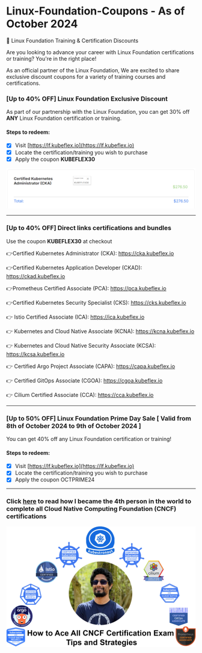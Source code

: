 # Linux-Foundation-Coupons - As of October 2024
🎉 Linux Foundation Training & Certification Discounts

Are you looking to advance your career with Linux Foundation certifications or training? You're in the right place!

As an official partner of the Linux Foundation, We are excited to share exclusive discount coupons for a variety of training courses and certifications.

### [Up to 40% OFF] Linux Foundation Exclusive Discount

As part of our partnership with the Linux Foundation, you can get 30% off **ANY** Linux Foundation certification or training.

#### Steps to redeem:
- [x] Visit [https://lf.kubeflex.io](https://lf.kubeflex.io)
- [x] Locate the certification/training you wish to purchase
- [x] Apply the coupon **KUBEFLEX30**

![Alt text](images/with-coupon-v2.png?raw=true "KUBEFLEX30 Coupon")

---
### [Up to 40% OFF]  Direct links certifications and bundles

Use the coupon **KUBEFLEX30** at checkout

👉Certified Kubernetes Administrator (CKA): https://cka.kubeflex.io

👉Certified Kubernetes Application Developer (CKAD): https://ckad.kubeflex.io

👉Prometheus Certified Associate (PCA): https://pca.kubeflex.io

👉Certified Kubernetes Security Specialist (CKS): https://cks.kubeflex.io

👉 Istio Certified Associate (ICA): https://ica.kubeflex.io

👉 Kubernetes and Cloud Native Associate (KCNA): https://kcna.kubeflex.io

👉 Kubernetes and Cloud Native Security Associate (KCSA): https://kcsa.kubeflex.io

👉 Certified Argo Project Associate (CAPA): https://capa.kubeflex.io

👉 Certified GitOps Associate (CGOA): https://cgoa.kubeflex.io

👉 Cilium Certified Associate (CCA): https://cca.kubeflex.io

---

### [Up to 50% OFF] Linux Foundation Prime Day Sale [ Valid from 8th of October 2024 to 9th of October 2024 ]

You can get 40% off any Linux Foundation certification or training!

#### Steps to redeem:
- [x] Visit [https://lf.kubeflex.io](https://lf.kubeflex.io)
- [x] Locate the certification/training you wish to purchase
- [x] Apply the coupon OCTPRIME24 

---

### Click [here](https://www.linkedin.com/pulse/how-ace-all-cncf-certification-exams-tips-strategies-sajeeva-lakmal-9ypfe/) to read how I became the 4th person in the world to complete all Cloud Native Computing Foundation (CNCF) certifications
![Alt text](images/certs.jpg?raw=true "KUBEFLEX30 Coupon")

